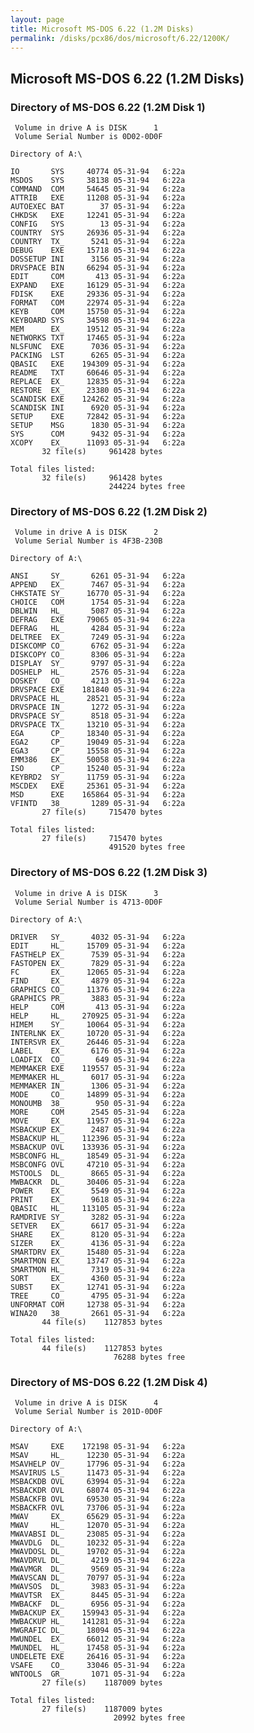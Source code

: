 ```yaml
---
layout: page
title: Microsoft MS-DOS 6.22 (1.2M Disks)
permalink: /disks/pcx86/dos/microsoft/6.22/1200K/
---
```


Microsoft MS-DOS 6.22 (1.2M Disks)
---

### Directory of MS-DOS 6.22 (1.2M Disk 1)

	 Volume in drive A is DISK      1
	 Volume Serial Number is 0D02-0D0F

	Directory of A:\

	IO       SYS     40774 05-31-94   6:22a
	MSDOS    SYS     38138 05-31-94   6:22a
	COMMAND  COM     54645 05-31-94   6:22a
	ATTRIB   EXE     11208 05-31-94   6:22a
	AUTOEXEC BAT        37 05-31-94   6:22a
	CHKDSK   EXE     12241 05-31-94   6:22a
	CONFIG   SYS        13 05-31-94   6:22a
	COUNTRY  SYS     26936 05-31-94   6:22a
	COUNTRY  TX_      5241 05-31-94   6:22a
	DEBUG    EXE     15718 05-31-94   6:22a
	DOSSETUP INI      3156 05-31-94   6:22a
	DRVSPACE BIN     66294 05-31-94   6:22a
	EDIT     COM       413 05-31-94   6:22a
	EXPAND   EXE     16129 05-31-94   6:22a
	FDISK    EXE     29336 05-31-94   6:22a
	FORMAT   COM     22974 05-31-94   6:22a
	KEYB     COM     15750 05-31-94   6:22a
	KEYBOARD SYS     34598 05-31-94   6:22a
	MEM      EX_     19512 05-31-94   6:22a
	NETWORKS TXT     17465 05-31-94   6:22a
	NLSFUNC  EXE      7036 05-31-94   6:22a
	PACKING  LST      6265 05-31-94   6:22a
	QBASIC   EXE    194309 05-31-94   6:22a
	README   TXT     60646 05-31-94   6:22a
	REPLACE  EX_     12835 05-31-94   6:22a
	RESTORE  EX_     23380 05-31-94   6:22a
	SCANDISK EXE    124262 05-31-94   6:22a
	SCANDISK INI      6920 05-31-94   6:22a
	SETUP    EXE     72842 05-31-94   6:22a
	SETUP    MSG      1830 05-31-94   6:22a
	SYS      COM      9432 05-31-94   6:22a
	XCOPY    EX_     11093 05-31-94   6:22a
	       32 file(s)     961428 bytes

	Total files listed:
	       32 file(s)     961428 bytes
	                      244224 bytes free

### Directory of MS-DOS 6.22 (1.2M Disk 2)

	 Volume in drive A is DISK      2
	 Volume Serial Number is 4F3B-230B

	Directory of A:\

	ANSI     SY_      6261 05-31-94   6:22a
	APPEND   EX_      7467 05-31-94   6:22a
	CHKSTATE SY_     16770 05-31-94   6:22a
	CHOICE   COM      1754 05-31-94   6:22a
	DBLWIN   HL_      5087 05-31-94   6:22a
	DEFRAG   EXE     79065 05-31-94   6:22a
	DEFRAG   HL_      4284 05-31-94   6:22a
	DELTREE  EX_      7249 05-31-94   6:22a
	DISKCOMP CO_      6762 05-31-94   6:22a
	DISKCOPY CO_      8306 05-31-94   6:22a
	DISPLAY  SY_      9797 05-31-94   6:22a
	DOSHELP  HL_      2576 05-31-94   6:22a
	DOSKEY   CO_      4213 05-31-94   6:22a
	DRVSPACE EXE    181840 05-31-94   6:22a
	DRVSPACE HL_     28521 05-31-94   6:22a
	DRVSPACE IN_      1272 05-31-94   6:22a
	DRVSPACE SY_      8518 05-31-94   6:22a
	DRVSPACE TX_     13210 05-31-94   6:22a
	EGA      CP_     18340 05-31-94   6:22a
	EGA2     CP_     19049 05-31-94   6:22a
	EGA3     CP_     15558 05-31-94   6:22a
	EMM386   EX_     50058 05-31-94   6:22a
	ISO      CP_     15240 05-31-94   6:22a
	KEYBRD2  SY_     11759 05-31-94   6:22a
	MSCDEX   EXE     25361 05-31-94   6:22a
	MSD      EXE    165864 05-31-94   6:22a
	VFINTD   38_      1289 05-31-94   6:22a
	       27 file(s)     715470 bytes

	Total files listed:
	       27 file(s)     715470 bytes
	                      491520 bytes free

### Directory of MS-DOS 6.22 (1.2M Disk 3)

	 Volume in drive A is DISK      3
	 Volume Serial Number is 4713-0D0F

	Directory of A:\

	DRIVER   SY_      4032 05-31-94   6:22a
	EDIT     HL_     15709 05-31-94   6:22a
	FASTHELP EX_      7539 05-31-94   6:22a
	FASTOPEN EX_      7829 05-31-94   6:22a
	FC       EX_     12065 05-31-94   6:22a
	FIND     EX_      4879 05-31-94   6:22a
	GRAPHICS CO_     11376 05-31-94   6:22a
	GRAPHICS PR_      3883 05-31-94   6:22a
	HELP     COM       413 05-31-94   6:22a
	HELP     HL_    270925 05-31-94   6:22a
	HIMEM    SY_     10064 05-31-94   6:22a
	INTERLNK EX_     10720 05-31-94   6:22a
	INTERSVR EX_     26446 05-31-94   6:22a
	LABEL    EX_      6176 05-31-94   6:22a
	LOADFIX  CO_       649 05-31-94   6:22a
	MEMMAKER EXE    119557 05-31-94   6:22a
	MEMMAKER HL_      6017 05-31-94   6:22a
	MEMMAKER IN_      1306 05-31-94   6:22a
	MODE     CO_     14899 05-31-94   6:22a
	MONOUMB  38_       950 05-31-94   6:22a
	MORE     COM      2545 05-31-94   6:22a
	MOVE     EX_     11957 05-31-94   6:22a
	MSBACKUP EX_      2487 05-31-94   6:22a
	MSBACKUP HL_    112396 05-31-94   6:22a
	MSBACKUP OVL    133936 05-31-94   6:22a
	MSBCONFG HL_     18549 05-31-94   6:22a
	MSBCONFG OVL     47210 05-31-94   6:22a
	MSTOOLS  DL_      8665 05-31-94   6:22a
	MWBACKR  DL_     30406 05-31-94   6:22a
	POWER    EX_      5549 05-31-94   6:22a
	PRINT    EX_      9618 05-31-94   6:22a
	QBASIC   HL_    113105 05-31-94   6:22a
	RAMDRIVE SY_      3282 05-31-94   6:22a
	SETVER   EX_      6617 05-31-94   6:22a
	SHARE    EX_      8120 05-31-94   6:22a
	SIZER    EX_      4136 05-31-94   6:22a
	SMARTDRV EX_     15480 05-31-94   6:22a
	SMARTMON EX_     13747 05-31-94   6:22a
	SMARTMON HL_      7319 05-31-94   6:22a
	SORT     EX_      4360 05-31-94   6:22a
	SUBST    EX_     12741 05-31-94   6:22a
	TREE     CO_      4795 05-31-94   6:22a
	UNFORMAT COM     12738 05-31-94   6:22a
	WINA20   38_      2661 05-31-94   6:22a
	       44 file(s)    1127853 bytes

	Total files listed:
	       44 file(s)    1127853 bytes
	                       76288 bytes free

### Directory of MS-DOS 6.22 (1.2M Disk 4)

	 Volume in drive A is DISK      4
	 Volume Serial Number is 201D-0D0F

	Directory of A:\

	MSAV     EXE    172198 05-31-94   6:22a
	MSAV     HL_     12230 05-31-94   6:22a
	MSAVHELP OV_     17796 05-31-94   6:22a
	MSAVIRUS LS_     11473 05-31-94   6:22a
	MSBACKDB OVL     63994 05-31-94   6:22a
	MSBACKDR OVL     68074 05-31-94   6:22a
	MSBACKFB OVL     69530 05-31-94   6:22a
	MSBACKFR OVL     73706 05-31-94   6:22a
	MWAV     EX_     65629 05-31-94   6:22a
	MWAV     HL_     12070 05-31-94   6:22a
	MWAVABSI DL_     23085 05-31-94   6:22a
	MWAVDLG  DL_     10232 05-31-94   6:22a
	MWAVDOSL DL_     19702 05-31-94   6:22a
	MWAVDRVL DL_      4219 05-31-94   6:22a
	MWAVMGR  DL_      9569 05-31-94   6:22a
	MWAVSCAN DL_     70797 05-31-94   6:22a
	MWAVSOS  DL_      3983 05-31-94   6:22a
	MWAVTSR  EX_      8445 05-31-94   6:22a
	MWBACKF  DL_      6956 05-31-94   6:22a
	MWBACKUP EX_    159943 05-31-94   6:22a
	MWBACKUP HL_    141281 05-31-94   6:22a
	MWGRAFIC DL_     18094 05-31-94   6:22a
	MWUNDEL  EX_     66012 05-31-94   6:22a
	MWUNDEL  HL_     17458 05-31-94   6:22a
	UNDELETE EXE     26416 05-31-94   6:22a
	VSAFE    CO_     33046 05-31-94   6:22a
	WNTOOLS  GR_      1071 05-31-94   6:22a
	       27 file(s)    1187009 bytes

	Total files listed:
	       27 file(s)    1187009 bytes
	                       20992 bytes free
